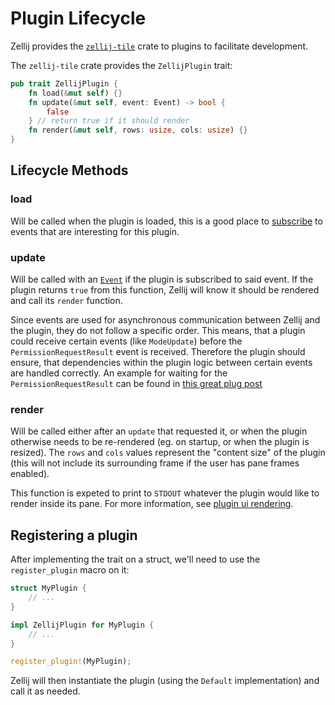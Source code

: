 # Plugin Lifecycle

Zellij provides the [`zellij-tile`](https://docs.rs/zellij-tile/latest/zellij_tile/) crate to plugins to facilitate development.

The `zellij-tile` crate provides the `ZellijPlugin` trait:

```rust
pub trait ZellijPlugin {
    fn load(&mut self) {}
    fn update(&mut self, event: Event) -> bool {
        false
    } // return true if it should render
    fn render(&mut self, rows: usize, cols: usize) {}
}
```

## Lifecycle Methods
### load
Will be called when the plugin is loaded, this is a good place to [subscribe](./plugin-api-commands.md#subscribe) to events that are interesting for this plugin.

### update
Will be called with an [`Event`](./plugin-api-events.md) if the plugin is subscribed to said event. If the plugin returns `true` from this function, Zellij will know it should be rendered and call its `render` function.

Since events are used for asynchronous communication between Zellij and the plugin, they do not follow
a specific order. This means, that a plugin could receive certain events (like `ModeUpdate`) before the
`PermissionRequestResult` event is received. Therefore the plugin should ensure, that dependencies within
the plugin logic between certain events are handled correctly. An example for waiting for the `PermissionRequestResult`
can be found in [this great plug post](https://blog.nerd.rocks/posts/common-snippets-for-zellij-development/)

### render
Will be called either after an `update` that requested it, or when the plugin otherwise needs to be re-rendered (eg. on startup, or when the plugin is resized). The `rows` and `cols` values represent the "content size" of the plugin (this will not include its surrounding frame if the user has pane frames enabled).

This function is expeted to print to `STDOUT` whatever the plugin would like to render inside its pane. For more information, see [plugin ui rendering](plugin-ui-rendering.md).

## Registering a plugin
After implementing the trait on a struct, we'll need to use the `register_plugin` macro on it:

```rust
struct MyPlugin {
    // ...
}

impl ZellijPlugin for MyPlugin {
    // ...
}

register_plugin!(MyPlugin);
```

Zellij will then instantiate the plugin (using the `Default` implementation) and call it as needed.
